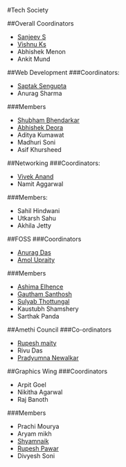 #Tech Society

##Overall Coordinators
* [Sanjeev S](https://github.com/ddemented)
* [Vishnu Ks](http://github.com/hackerkid)
* Abhishek Menon
* Ankit Mund
	
##Web Development
###Coordinators:
* [Saptak Sengupta](https://www.github.com/SaptakS)
* Anurag Sharma

###Members
* [Shubham Bhendarkar](http://github.com/codebhendi)
* [Abhishek Deora](http://github.com/adeora7)
* Aditya Kumawat
* Madhuri Soni
* Asif Khursheed

##Networking
###Coordinators:
* [Vivek Anand](https://github.com/vivekanand1101)
* Namit Aggarwal

###Members:
* Sahil Hindwani
* Utkarsh Sahu
* Akhila Jetty

##FOSS
###Coordinators
* [Anurag Das](shadowwalkers)
* [Amol Upraity](vampcoder)

###Members
* [Ashima Elhence](elhenceashima)
* [Gautham Santhosh](https://github.com/gauthamzz)
* [Sulyab Thottungal](https://github.com/sulyabtv)
* Kaustubh Shamshery
* Sarthak Panda


##Amethi Council
###Co-ordinators
* [Rupesh maity](https://www.github.com/deathsurgeon)
* Rivu Das
* [Pradyumna Newalkar](https://github.com/pradyumna1)


##Graphics Wing
###Coordinators
* Arpit Goel
* Nikitha Agarwal
* Raj Banoth

###Members

 * Prachi Mourya
 * Aryam mikh
 *  [Shyamnaik](https://www.github.com/Shyamnaik)
 *   [Rupesh Pawar](https://www.github.com/rupeshpawar007)
 *   Divyesh Soni


